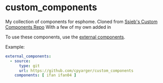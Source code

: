 # custom_components
My collection of components for esphome. Cloned from [Ssieb's Custom Components Repo](https://github.com/ssieb/custom_components) With a few of my own added in

To use these components, use the [external components](https://esphome.io/components/external_components.html).

Example:
```yaml
external_components:
  - source:
      type: git
      url: https://github.com/cpyarger/custom_components
    components: [ ifan ifan04 ]
```


